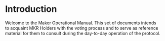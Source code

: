 # Introduction

Welcome to the Maker Operational Manual. This set of documents intends to acquaint MKR Holders with the voting process and to serve as reference material for them to consult during the day-to-day operation of the protocol.
